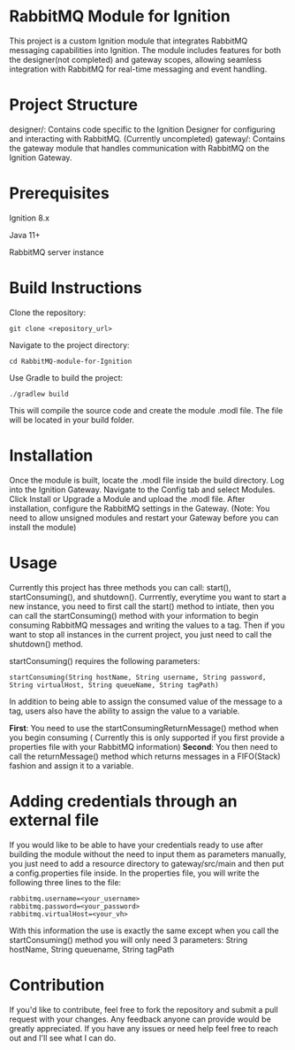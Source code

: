 # RabbitMQ Module for Ignition

This project is a custom Ignition module that integrates RabbitMQ messaging capabilities into Ignition. The module includes features for both the designer(not completed) and gateway scopes, allowing seamless integration with RabbitMQ for real-time messaging and event handling.

# Project Structure

designer/: Contains code specific to the Ignition Designer for configuring and interacting with RabbitMQ. (Currently uncompleted)
gateway/: Contains the gateway module that handles communication with RabbitMQ on the Ignition Gateway.


# Prerequisites
Ignition 8.x

Java 11+

RabbitMQ server instance


# Build Instructions
Clone the repository:

```
git clone <repository_url>
```
Navigate to the project directory:

```
cd RabbitMQ-module-for-Ignition
```
Use Gradle to build the project:
```
./gradlew build
```
This will compile the source code and create the module .modl file. The file will be located in your build folder.

# Installation

Once the module is built, locate the .modl file inside the build directory.
Log into the Ignition Gateway.
Navigate to the Config tab and select Modules.
Click Install or Upgrade a Module and upload the .modl file.
After installation, configure the RabbitMQ settings in the Gateway.
(Note: You need to allow unsigned modules and restart your Gateway before you can install the module)


# Usage

Currently this project has three methods you can call: start(), startConsuming(), and shutdown(). Currrently, everytime you want to start a new instance, you need to first call the start() method to intiate, then you can call the startConsuming() method with your information to begin consuming RabbitMQ messages and writing the values to a tag. Then if you want to stop all instances in the current project, you just need to call the shutdown() method.

startConsuming() requires the following parameters: 
```
startConsuming(String hostName, String username, String password, String virtualHost, String queueName, String tagPath)
```


In addition to being able to assign the consumed value of the message to a tag, users also have the ability to assign the value to a variable.

**First**:
You need to use the startConsumingReturnMessage() method when you begin consuming ( Currently this is only supported if you first provide a properties file with your RabbitMQ information)
**Second**:
You then need to call the returnMessage() method which returns messages in a FIFO(Stack) fashion and assign it to a variable.


# Adding credentials through an external file

If you would like to be able to have your credentials ready to use after building the module without the need to input them as parameters manually, you just need to add a resource directory to gateway/src/main and then put a config.properties file inside. In the properties file, you will write the following three lines to the file:
```
rabbitmq.username=<your_username>
rabbitmq.password=<your_password>
rabbitmq.virtualHost=<your_vh>
```
With this information the use is exactly the same except when you call the startConsuming() method you will only need 3 parameters: String hostName, String queuename, String tagPath


# Contribution

If you'd like to contribute, feel free to fork the repository and submit a pull request with your changes. Any feedback anyone can provide would be greatly appreciated. If you have any issues or need help feel free to reach out and I'll see what I can do.
